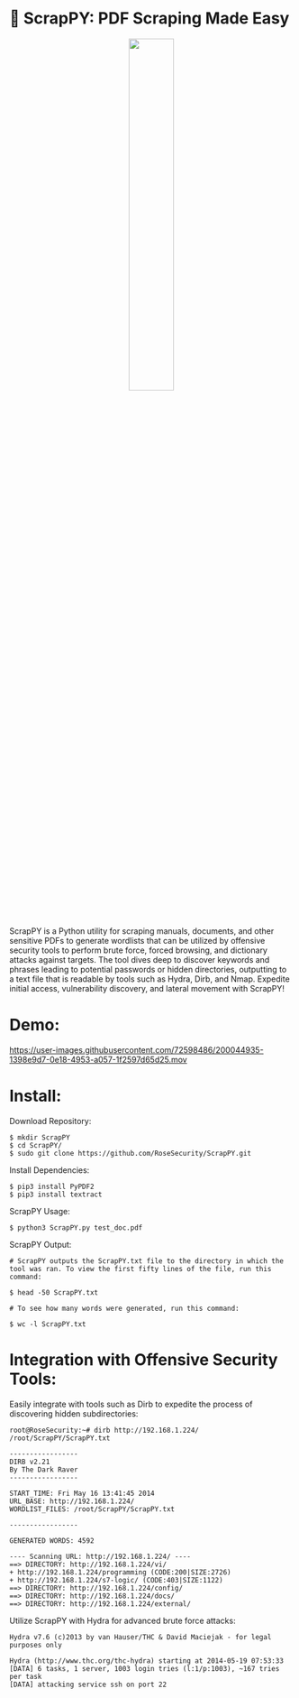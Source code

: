 # :closed_book: ScrapPY: PDF Scraping Made Easy

<p align="center">
<img width=40% height=40% src="https://user-images.githubusercontent.com/72598486/200046477-94c17a93-2dc8-418b-96eb-2b554227dce2.png">
</p>

ScrapPY is a Python utility for scraping manuals, documents, and other sensitive PDFs to generate wordlists that can be utilized by offensive security tools to perform brute force, forced browsing, and dictionary attacks against targets. The tool dives deep to discover keywords and phrases leading to potential passwords or hidden directories, outputting to a text file that is readable by tools such as Hydra, Dirb, and Nmap. Expedite initial access, vulnerability discovery, and lateral movement with ScrapPY!

# Demo:

https://user-images.githubusercontent.com/72598486/200044935-1398e9d7-0e18-4953-a057-1f2597d65d25.mov

# Install:

Download Repository:

```
$ mkdir ScrapPY
$ cd ScrapPY/
$ sudo git clone https://github.com/RoseSecurity/ScrapPY.git
```

Install Dependencies:

```
$ pip3 install PyPDF2
$ pip3 install textract
```

ScrapPY Usage:

```
$ python3 ScrapPY.py test_doc.pdf
```

ScrapPY Output:

```
# ScrapPY outputs the ScrapPY.txt file to the directory in which the tool was ran. To view the first fifty lines of the file, run this command:

$ head -50 ScrapPY.txt

# To see how many words were generated, run this command:

$ wc -l ScrapPY.txt
```

# Integration with Offensive Security Tools:

Easily integrate with tools such as Dirb to expedite the process of discovering hidden subdirectories:

```
root@RoseSecurity:~# dirb http://192.168.1.224/ /root/ScrapPY/ScrapPY.txt

-----------------
DIRB v2.21
By The Dark Raver
-----------------

START_TIME: Fri May 16 13:41:45 2014
URL_BASE: http://192.168.1.224/
WORDLIST_FILES: /root/ScrapPY/ScrapPY.txt

-----------------

GENERATED WORDS: 4592

---- Scanning URL: http://192.168.1.224/ ----
==> DIRECTORY: http://192.168.1.224/vi/
+ http://192.168.1.224/programming (CODE:200|SIZE:2726)
+ http://192.168.1.224/s7-logic/ (CODE:403|SIZE:1122)
==> DIRECTORY: http://192.168.1.224/config/
==> DIRECTORY: http://192.168.1.224/docs/
==> DIRECTORY: http://192.168.1.224/external/
```

Utilize ScrapPY with Hydra for advanced brute force attacks:

```root@RoseSecurity:~# hydra -l root -P /root/ScrapPY/ScrapPY.txt -t 6 ssh://192.168.1.123
Hydra v7.6 (c)2013 by van Hauser/THC & David Maciejak - for legal purposes only

Hydra (http://www.thc.org/thc-hydra) starting at 2014-05-19 07:53:33
[DATA] 6 tasks, 1 server, 1003 login tries (l:1/p:1003), ~167 tries per task
[DATA] attacking service ssh on port 22
```
